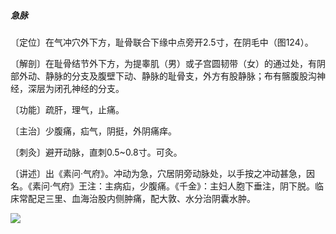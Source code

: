 ##### 急脉

〔定位〕在气冲穴外下方，耻骨联合下缘中点旁开2.5寸，在阴毛中（图124）。

〔解剖〕在耻骨结节外下方，为提睾肌（男）或子宫圆韧带（女）的通过处，有阴部外动、静脉的分支及腹壁下动、静脉的耻骨支，外方有股静脉；布有髂腹股沟神经，深层为闭孔神经的分支。

〔功能〕疏肝，理气，止痛。

〔主治〕少腹痛，疝气，阴挺，外阴痛痒。

〔刺灸〕避开动脉，直刺0.5~0.8寸。可灸。

〔讲述〕出《素问·气府》。冲动为急，穴居阴旁动脉处，以手按之冲动甚急，因名。《素问·气府》王注：主病疝，少腹痛。《千金》：主妇人胞下垂注，阴下脱。临床常配足三里、血海治股内侧肿痛，配大敦、水分治阴囊水肿。

![](./img/图124.jpg)
